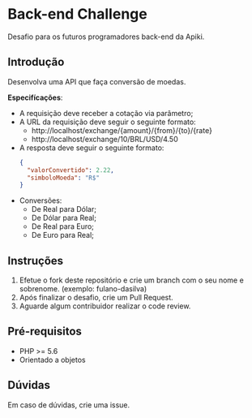 # Back-end Challenge

Desafio para os futuros programadores back-end da Apiki.

## Introdução

Desenvolva uma API que faça conversão de moedas.

**Especifícações**:

* A requisição deve receber a cotação via parâmetro;
* A URL da requisição deve seguir o seguinte formato:
   * http://localhost/exchange/{amount}/{from}/{to}/{rate}
   * http://localhost/exchange/10/BRL/USD/4.50
* A resposta deve seguir o seguinte formato:
   ```json
   {
     "valorConvertido": 2.22,
     "simboloMoeda": "R$"
   }
   ```
* Conversões:
    * De Real para Dólar;
    * De Dólar para Real;
    * De Real para Euro;
    * De Euro para Real;

## Instruções

1. Efetue o fork deste repositório e crie um branch com o seu nome e sobrenome. (exemplo: fulano-dasilva)
2. Após finalizar o desafio, crie um Pull Request.
3. Aguarde algum contribuidor realizar o code review.

## Pré-requisitos

* PHP >= 5.6
* Orientado a objetos

## Dúvidas

Em caso de dúvidas, crie uma issue.
